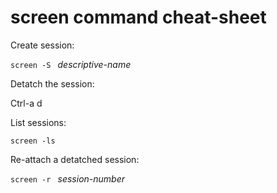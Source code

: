 # screen command cheat-sheet
Create session:

`screen -S ` _descriptive-name_

Detatch the session:

Ctrl-a d

List sessions:

`screen -ls`

Re-attach a detatched session:

`screen -r `  _session-number_
